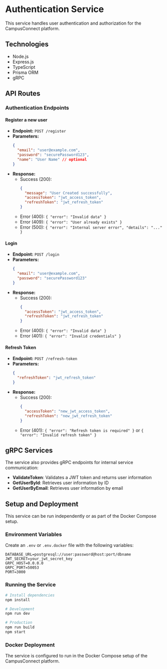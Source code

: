 # Authentication Service

This service handles user authentication and authorization for the CampusConnect platform.

## Technologies
- Node.js
- Express.js
- TypeScript
- Prisma ORM
- gRPC

## API Routes

### Authentication Endpoints

#### Register a new user
- **Endpoint:** `POST /register`
- **Parameters:**
  ```json
  {
    "email": "user@example.com",
    "password": "securePassword123",
    "name": "User Name" // optional
  }
  ```
- **Response:**
  - Success (200):
    ```json
    {
      "message": "User Created successfully",
      "accessToken": "jwt_access_token",
      "refreshToken": "jwt_refresh_token"
    }
    ```
  - Error (400): `{ "error": "Invalid data" }`
  - Error (409): `{ "error": "User already exists" }`
  - Error (500): `{ "error": "Internal server error", "details": "..." }`

#### Login
- **Endpoint:** `POST /login`
- **Parameters:**
  ```json
  {
    "email": "user@example.com",
    "password": "securePassword123"
  }
  ```
- **Response:**
  - Success (200):
    ```json
    {
      "accessToken": "jwt_access_token",
      "refreshToken": "jwt_refresh_token"
    }
    ```
  - Error (400): `{ "error": "Invalid data" }`
  - Error (401): `{ "error": "Invalid credentials" }`

#### Refresh Token
- **Endpoint:** `POST /refresh-token`
- **Parameters:**
  ```json
  {
    "refreshToken": "jwt_refresh_token"
  }
  ```
- **Response:**
  - Success (200):
    ```json
    {
      "accessToken": "new_jwt_access_token",
      "refreshToken": "new_jwt_refresh_token"
    }
    ```
  - Error (401): `{ "error": "Refresh token is required" }` or `{ "error": "Invalid refresh token" }`

## gRPC Services

The service also provides gRPC endpoints for internal service communication:

- **ValidateToken**: Validates a JWT token and returns user information
- **GetUserById**: Retrieves user information by ID
- **GetUserByEmail**: Retrieves user information by email

## Setup and Deployment

This service can be run independently or as part of the Docker Compose setup.

### Environment Variables

Create an `.env` or `.env.docker` file with the following variables:
```
DATABASE_URL=postgresql://user:password@host:port/dbname
JWT_SECRET=your_jwt_secret_key
GRPC_HOST=0.0.0.0
GRPC_PORT=50053
PORT=3000
```

### Running the Service

```bash
# Install dependencies
npm install

# Development
npm run dev

# Production
npm run build
npm start
```

### Docker Deployment
The service is configured to run in the Docker Compose setup of the CampusConnect platform.
